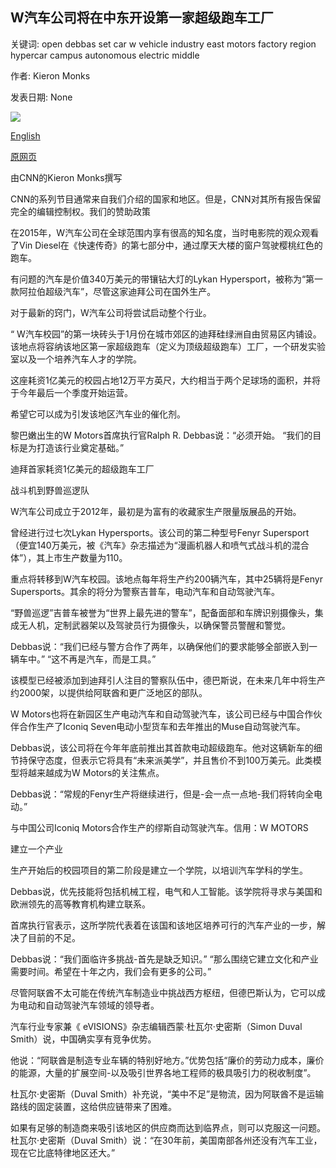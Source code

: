## W汽车公司将在中东开设第一家超级跑车工厂

关键词: open debbas set car w vehicle industry east motors factory region hypercar campus autonomous electric middle

作者: Kieron Monks

发表日期: None

![](https://cdn.cnn.com/cnnnext/dam/assets/200221161718-beast-patrol-tease-2-super-tease.jpg)

[English](W%20Motors%20is%20set%20to%20open%20the%20first%20hypercar%20factory%20in%20the%20Middle%20East.md)

[原网页](https://edition.cnn.com/style/article/w-motors-factory-dubai/index.html)

由CNN的Kieron Monks撰写

CNN的系列节目通常来自我们介绍的国家和地区。但是，CNN对其所有报告保留完全的编辑控制权。我们的赞助政策

在2015年，W汽车公司在全球范围内享有很高的知名度，当时电影院的观众观看了Vin Diesel在《快速传奇》的第七部分中，通过摩天大楼的窗户驾驶樱桃红色的跑车。

有问题的汽车是价值340万美元的带镶钻大灯的Lykan Hypersport，被称为“第一款阿拉伯超级汽车”，尽管这家迪拜公司在国外生产。

对于最新的窍门，W汽车公司将尝试启动整个行业。

“ W汽车校园”的第一块砖头于1月份在城市郊区的迪拜硅绿洲自由贸易区内铺设。该地点将容纳该地区第一家超级跑车（定义为顶级超级跑车）工厂，一个研发实验室以及一个培养汽车人才的学院。

这座耗资1亿美元的校园占地12万平方英尺，大约相当于两个足球场的面积，并将于今年最后一个季度开始运营。

希望它可以成为引发该地区汽车业的催化剂。

黎巴嫩出生的W Motors首席执行官Ralph R. Debbas说：“必须开始。 “我们的目标是为打造该行业奠定基础。”

迪拜首家耗资1亿美元的超级跑车工厂

战斗机到野兽巡逻队

W汽车公司成立于2012年，最初是为富有的收藏家生产限量版展品的开始。

曾经进行过七次Lykan Hypersports。该公司的第二种型号Fenyr Supersport（便宜140万美元，被《汽车》杂志描述为“漫画机器人和喷气式战斗机的混合体”），其上市生产数量为110。

重点将转移到W汽车校园。该地点每年将生产约200辆汽车，其中25辆将是Fenyr Supersports。其余的将分为警察吉普车，电动汽车和自动驾驶汽车。

“野兽巡逻”吉普车被誉为“世界上最先进的警车”，配备面部和车牌识别摄像头，集成无人机，定制武器架以及驾驶员行为摄像头，以确保警员警醒和警觉。

Debbas说：“我们已经与警方合作了两年，以确保他们的要求能够全部嵌入到一辆车中。” “这不再是汽车，而是工具。”

该模型已经被添加到迪拜引人注目的警察队伍中，德巴斯说，在未来几年中将生产约2000架，以提供给阿联酋和更广泛地区的部队。

W Motors也将在新园区生产电动汽车和自动驾驶汽车，该公司已经与中国合作伙伴合作生产了Iconiq Seven电动小型货车和去年推出的Muse自动驾驶汽车。

Debbas说，该公司将在今年年底前推出其首款电动超级跑车。他对这辆新车的细节持保守态度，但表示它将具有“未来派美学”，并且售价不到100万美元。此类模型将越来越成为W Motors的关注焦点。

Debbas说：“常规的Fenyr生产将继续进行，但是-会一点一点地-我们将转向全电动。”

与中国公司Iconiq Motors合作生产的缪斯自动驾驶汽车。信用：W MOTORS

建立一个产业

生产开始后的校园项目的第二阶段是建立一个学院，以培训汽车学科的学生。

Debbas说，优先技能将包括机械工程，电气和人工智能。该学院将寻求与美国和欧洲领先的高等教育机构建立联系。

首席执行官表示，这所学院代表着在该国和该地区培养可行的汽车产业的一步，解决了目前的不足。

Debbas说：“我们面临许多挑战-首先是缺乏知识。” “那么围绕它建立文化和产业需要时间。希望在十年之内，我们会有更多的公司。”

尽管阿联酋不太可能在传统汽车制造业中挑战西方枢纽，但德巴斯认为，它可以成为电动和自动驾驶汽车领域的领导者。

汽车行业专家兼《 eVISIONS》杂志编辑西蒙·杜瓦尔·史密斯（Simon Duval Smith）说，中国确实享有竞争优势。

他说：“阿联酋是制造专业车辆的特别好地方。”优势包括“廉价的劳动力成本，廉价的能源，大量的扩展空间-以及吸引世界各地工程师的极具吸引力的税收制度”。

杜瓦尔·史密斯（Duval Smith）补充说，“美中不足”是物流，因为阿联酋不是运输路线的固定装置，这给供应链带来了困难。

如果有足够的制造商来吸引该地区的供应商而达到临界点，则可以克服这一问题。杜瓦尔·史密斯（Duval Smith）说：“在30年前，美国南部各州还没有汽车工业，现在它比底特律地区还大。”